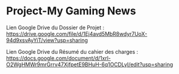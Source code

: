# Project-My Gaming News


Lien Google Drive du Dossier de Projet : https://drive.google.com/file/d/1Ej4avd5MbR8wdyr7UoX-94d9xsvAyYiT/view?usp=sharing



Lien Google Drive du Résumé du cahier des charges : https://docs.google.com/document/d/1xrl-O2WgHMWr9mrGrrv47XjfpetE9BHuH-6q1OCDLyI/edit?usp=sharing
